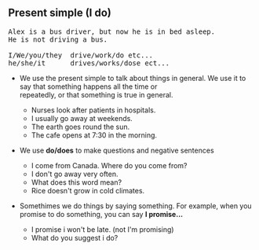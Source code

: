 ## Present simple (I do)  

<pre>
Alex is a bus driver, but now he is in bed asleep.
He is not driving a bus.

I/We/you/they  drive/work/do etc...  
he/she/it      drives/works/dose ect...  
</pre>

- We use the present simple to talk about things in general. We use it to say that something happens all the time or  
repeatedly, or that something is true in general.  
  - Nurses look after patients in hospitals.  
  - I usually go away at weekends.  
  - The earth goes round the sun.  
  - The cafe opens at 7:30 in the morning.


- We use **do/does** to make questions and negative sentences
  - I come from Canada. Where do you come from?  
  - I don't go away very often.  
  - What does this word mean?  
  - Rice doesn't grow in cold climates.

- Somethimes we do things by saying something. For example, when you promise to do something, you can say **I promise...**  
  - I promise i won't be late. (not I'm promising)
  - What do you suggest i do?
